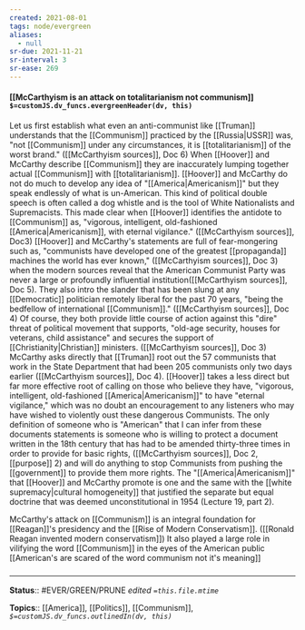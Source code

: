 ```yaml
---
created: 2021-08-01
tags: node/evergreen
aliases:
  - null
sr-due: 2021-11-21
sr-interval: 3
sr-ease: 269
---
```


#### [[McCarthyism is an attack on totalitarianism not communism]] `$=customJS.dv_funcs.evergreenHeader(dv, this)`

Let us first establish what even an anti-communist like [[Truman]] understands that the [[Communism]] practiced by the [[Russia|USSR]] was, "not [[Communism]] under any circumstances, it is [[totalitarianism]] of the worst brand." ([[McCarthyism sources]], Doc 6) When [[Hoover]] and McCarthy describe [[Communism]] they are inaccurately lumping together actual [[Communism]] with [[totalitarianism]].  [[Hoover]] and McCarthy do not do much to develop any idea of "[[America|Americanism]]" but they speak endlessly of what is un-American. This kind of political double speech is often called a dog whistle and is the tool of White Nationalists and Supremacists. This made clear when [[Hoover]] identifies the antidote to [[Communism]] as, "vigorous, intelligent, old-fashioned [[America|Americanism]], with eternal vigilance." ([[McCarthyism sources]], Doc3) [[Hoover]] and McCarthy's statements are full of fear-mongering such as, "communists have developed one of the greatest [[propaganda]] machines the world has ever known," ([[McCarthyism sources]], Doc 3) when the modern sources reveal that the American Communist Party was never a large or profoundly influential institution([[McCarthyism sources]], Doc 5). They also intro the slander that has been slung at any [[Democratic]] politician remotely liberal for the past 70 years, "being the bedfellow of international [[Communism]]." ([[McCarthyism sources]], Doc 4) Of course, they both provide little course of action against this "dire" threat of political movement that supports, "old-age security, houses for veterans, child assistance" and secures the support of [[Christianity|Christian]] ministers. ([[McCarthyism sources]], Doc 3) McCarthy asks directly that [[Truman]] root out the 57 communists that work in the State Department that had been 205 communists only two days earlier ([[McCarthyism sources]], Doc 4). [[Hoover]] takes a less direct but far more effective root of calling on those who believe they have, "vigorous, intelligent, old-fashioned [[America|Americanism]]" to have "eternal vigilance," which was no doubt an encouragement to any listeners who may have wished to violently oust these dangerous Communists. The only definition of someone who is "American" that I can infer from these documents statements is someone who is willing to protect a document written in the 18th century that has had to be amended thirty-three times in order to provide for basic rights, ([[McCarthyism sources]], Doc 2, [[purpose]] 2) and will do anything to stop Communists from pushing the [[government]] to provide them more rights. The "[[America|Americanism]]" that [[Hoover]] and McCarthy promote is one and the same with the [[white supremacy|cultural homogeneity]] that justified the separate but equal doctrine that was deemed unconstitutional in 1954 (Lecture 19, part 2). 

McCarthy's attack on [[Communism]] is an integral foundation for [[Reagan]]'s presidency and the [[Rise of Modern Conservatism]]. ([[Ronald Reagan invented modern conservatism]]) It also played a large role in vilifying the word [[Communism]] in the eyes of the American public [[American's are scared of the word communism not it's meaning]]


### <hr class="footnote"/>

**Status**:: #EVER/GREEN/PRUNE 
*edited `=this.file.mtime`*

**Topics**:: [[America]], [[Politics]], [[Communism]], 
*`$=customJS.dv_funcs.outlinedIn(dv, this)`*

